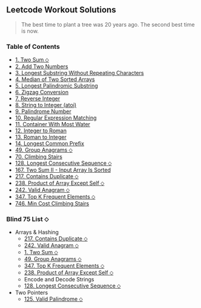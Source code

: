 ## Leetcode Workout Solutions

> The best time to plant a tree was 20 years ago. The second best time is now.

### Table of Contents

- [1. Two Sum &#11046;](solutions/1.%20Two%20Sum/)
- [2. Add Two Numbers](solutions/2.%20Add%20Two%20Numbers/)
- [3. Longest Substring Without Repeating Characters](solutions/3.%20Longest%20Substring%20Without%20Repeating%20Characters/)
- [4. Median of Two Sorted Arrays](solutions/4.%20Median%20of%20Two%20Sorted%20Arrays/)
- [5. Longest Palindromic Substring](solutions/5.%20Longest%20Palindromic%20Substring/)
- [6. Zigzag Conversion](solutions/6.%20Zigzag%20Conversion/)
- [7. Reverse Integer](solutions/7.%20Reverse%20Integer/)
- [8. String to Integer (atoi)](solutions/8.%20String%20to%20Integer%20(atoi)/)
- [9. Palindrome Number](solutions/9.%20Palindrome%20Number/)
- [10. Regular Expression Matching](solutions/10.%20Regular%20Expression%20Matching/)
- [11. Container With Most Water](solutions/11.%20Container%20With%20Most%20Water/)
- [12. Integer to Roman](solutions/12.%20Integer%20to%20Roman/)
- [13. Roman to Integer](solutions/13.%20Roman%20to%20Integer/)
- [14. Longest Common Prefix](solutions/14.%20Longest%20Common%20Prefix/)
- [49. Group Anagrams &#11046;](solutions/49.%20Group%20Anagrams/)
- [70. Climbing Stairs](solutions/70.%20Climbing%20Stairs/)
- [128. Longest Consecutive Sequence &#11046;](solutions/128.%20Longest%20Consecutive%20Sequence/)
- [167. Two Sum II - Input Array Is Sorted](solutions/167.%20Two%20Sum%20II%20-%20Input%20Array%20Is%20Sorted/)
- [217. Contains Duplicate &#11046;](solutions/217.%20Contains%20Duplicate/)
- [238. Product of Array Except Self &#11046;](solutions/238.%20Product%20of%20Array%20Except%20Self/)
- [242. Valid Anagram &#11046;](solutions/242.%20Valid%20Anagram/)
- [347. Top K Frequent Elements &#11046;](solutions/347.%20Top%20K%20Frequent%20Elements/)
- [746. Min Cost Climbing Stairs](solutions/746.%20Min%20Cost%20Climbing%20Stairs/)

### Blind 75 List &#11046;

- Arrays & Hashing
  - [217. Contains Duplicate &#11046;](solutions/217.%20Contains%20Duplicate/)
  - [242. Valid Anagram &#11046;](solutions/242.%20Valid%20Anagram/)
  - [1. Two Sum &#11046;](solutions/1.%20Two%20Sum/)
  - [49. Group Anagrams &#11046;](solutions/49.%20Group%20Anagrams/)
  - [347. Top K Frequent Elements &#11046;](solutions/347.%20Top%20K%20Frequent%20Elements/)
  - [238. Product of Array Except Self &#11046;](solutions/238.%20Product%20of%20Array%20Except%20Self/)
  - Encode and Decode Strings
  - [128. Longest Consecutive Sequence &#11046;](solutions/128.%20Longest%20Consecutive%20Sequence/)
- Two Pointers
  - [125. Valid Palindrome &#11046;](solutions/125.%20Valid%20Palindrome/)